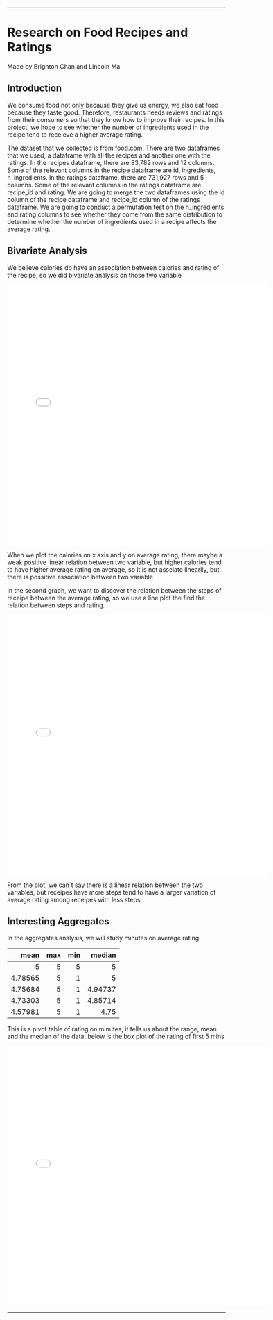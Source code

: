 

---


# Research on Food Recipes and Ratings
Made by Brighton Chan and Lincoln Ma


## Introduction
We consume food not only because they give us energy, we also eat food because they taste good. Therefore, restaurants needs reviews and ratings from their consumers so that they know how to improve their recipes. In this project, we hope to see whether the number of ingredients used in the recipe tend to receieve a higher average rating.


The dataset that we collected is from food.com. There are two dataframes that we used, a dataframe with all the recipes and another one with the ratings. In the recipes dataframe, there are 83,782 rows and 12 columns. Some of the relevant columns in the recipe dataframe are id, ingredients, n_ingredients. In the ratings dataframe, there are 731,927 rows and 5 columns. Some of the relevant columns in the ratings dataframe are recipe_id and rating. We are going to merge the two dataframes using the id column of the recipe dataframe and recipe_id column of the ratings dataframe. We are going to conduct a permutation test on the n_ingredients and rating columns to see whether they come from the same distribution to determine whether the number of ingredients used in a recipe affects the average rating.



## Bivariate Analysis

We believe calories do have an association between calories and rating of the recipe, so we did bivariate analysis on those two variable


<iframe src="assets/bi_fig1.html" width=600 height=600 frameBorder=0></iframe>

When we plot the calories on x axis and y on average rating, there maybe a weak positive linear relation between two variable, but higher calories tend to have higher average rating on average, so it is not assciate linearlly, but there is possitive association between two variable

In the second graph, we want to discover the relation between the steps of receipe between the average rating, so we use a line plot the find the relation between steps and rating.

<iframe src="assets/bi_fig2.html" width=600 height=600 frameBorder=0></iframe>

From the plot, we can`t say there is a linear relation between the two variables, but receipes have more steps tend to have a larger variation of average rating among receipes with less steps.

## Interesting Aggregates

In the aggregates analysis, we will study minutes on average rating

|    mean |   max |   min |   median |
|--------:|------:|------:|---------:|
| 5       |     5 |     5 |  5       |
| 4.78565 |     5 |     1 |  5       |
| 4.75684 |     5 |     1 |  4.94737 |
| 4.73303 |     5 |     1 |  4.85714 |
| 4.57981 |     5 |     1 |  4.75    |

This is a pivot table of rating on minutes, it tells us about the range, mean and the median of the data, below is the box plot of the rating of first 5 mins

<iframe src="assets/agg_fig.html" width=600 height=600 frameBorder=0></iframe>



---
